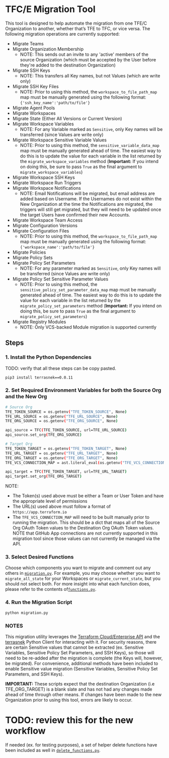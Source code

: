 # TFC/E Migration Tool


This tool is designed to help automate the migration from one TFE/C Organization to another, whether that’s TFE to TFC, or vice versa.  The following migration operations are currently supported:

* Migrate Teams
* Migrate Organization Membership
   * NOTE: This sends out an invite to any 'active' members of the source Organization (which must be accepted by the User before they're added to the destination Organization)
* Migrate SSH Keys
    * NOTE: This transfers all Key names, but not Values (which are write only)
* Migrate SSH Key Files
   * NOTE: Prior to using this method, the `workspace_to_file_path_map` map must be manually generated using the following format: `{'ssh_key_name':'path/to/file'}`
* Migrate Agent Pools
* Migrate Workspaces
* Migrate State (Either All Versions or Current Version)
* Migrate Workspace Variables
    * NOTE: For any Variable marked as `Sensitive`, only Key names will be transferred (since Values are write only)
* Migrate Workspace Sensitive Variable Values
   * NOTE: Prior to using this method, the `sensitive_variable_data_map` map must be manually generated ahead of time. The easiest way to do this is to update the value for each variable in the list returned by the `migrate_workspace_variables` method (**Important:** If you intend on doing this, be sure to pass `True` as the final argument to `migrate_workspace_variables`)
* Migrate Workspace SSH Keys
* Migrate Workspace Run Triggers
* Migrate Workspace Notifications
  * NOTE: Email Notifications will be migrated, but email address are added based on Username.  If the Usernames do not exist within the New Organization at the time the Notifications are migrated, the triggers will still get migrated, but they will need to be updated once the target Users have confirmed their new Accounts.
* Migrate Workspace Team Access
* Migrate Configuration Versions
* Migrate Configuration Files
   * NOTE: Prior to using this method, the `workspace_to_file_path_map` map must be manually generated using the following format: `{'workspace_name':'path/to/file'}`
* Migrate Policies
* Migrate Policy Sets
* Migrate Policy Set Parameters
   * NOTE: For any parameter marked as `Sensitive`, only Key names will be transferred (since Values are write only)
* Migrate Policy Set Sensitive Parameter Values
   * NOTE: Prior to using this method, the `sensitive_policy_set_parameter_data_map` map must be manually generated ahead of time. The easiest way to do this is to update the value for each variable in the list returned by the `migrate_policy_set_parameters` method (**Important:** If you intend on doing this, be sure to pass `True` as the final argument to `migrate_policy_set_parameters`)
* Migrate Registry Modules
    * NOTE: Only VCS-backed Module migration is supported currently


## Steps

### 1. Install the Python Dependencies

TODO:  verify that all these steps can be copy pasted.

```bash
pip3 install terrasnek==0.0.11
```

### 2. Set Required Environment Variables for both the Source Org and the New Org

```bash
# Source Org
TFE_TOKEN_SOURCE = os.getenv("TFE_TOKEN_SOURCE", None)
TFE_URL_SOURCE = os.getenv("TFE_URL_SOURCE", None)
TFE_ORG_SOURCE = os.getenv("TFE_ORG_SOURCE", None)

api_source = TFC(TFE_TOKEN_SOURCE, url=TFE_URL_SOURCE)
api_source.set_org(TFE_ORG_SOURCE)

# Target Org
TFE_TOKEN_TARGET = os.getenv("TFE_TOKEN_TARGET", None)
TFE_URL_TARGET = os.getenv("TFE_URL_TARGET", None)
TFE_ORG_TARGET = os.getenv("TFE_ORG_TARGET", None)
TFE_VCS_CONNECTION_MAP = ast.literal_eval(os.getenv("TFE_VCS_CONNECTION_MAP", None))

api_target = TFC(TFE_TOKEN_TARGET, url=TFE_URL_TARGET)
api_target.set_org(TFE_ORG_TARGET)
```

NOTE:
* The Token(s) used above must be either a Team or User Token and have the appropriate level of permissions
* The URL(s) used above must follow a format of `https://app.terraform.io`
* The `TFE_VCS_CONNECTION_MAP` will need to be built manually prior to running the migration.  This should be a dict that maps all of the Source Org OAuth Token values to the Destination Org OAuth Token values.  NOTE that GitHub App connections are not currently supported in this migration tool since those values can not currently be managed via the API.


### 3. Select Desired Functions

Choose which components you want to migrate and comment out any others in [`migration.py`](migration.py).  For example, you may choose whether you want to `migrate_all_state` for your Workspaces or `migrate_current_state`, but you should not select both.  For more insight into what each function does, please refer to the contents of[`functions.py`](functions.py).

### 4. Run the Migration Script

```bash
python migration.py
```

### NOTES
This migration utility leverages the [Terraform Cloud/Enterprise API](https://www.terraform.io/docs/cloud/api/index.html) and the [terrasnek](https://github.com/dahlke/terrasnek) Python Client for interacting with it.  For security reasons, there are certain Sensitive values that cannot be extracted (ex. Sensitive Variables, Sensitive Policy Set Parameters, and SSH Keys), so those will need to be re-added after the migration is complete (the Keys will, however, be migrated).  For convenience, additional methods have been included to enable Sensitive value migration (Sensitive Variables, Sensitive Policy Set Parameters, and SSH Keys).

**IMPORTANT:** These scripts expect that the destination Organization (i.e TFE_ORG_TARGET) is a blank slate and has not had any changes made ahead of time through other means.  If changes have been made to the new Organization prior to using this tool, errors are likely to occur.

# TODO: review this for the new workflow

If needed (ex. for testing purposes), a set of helper delete functions have been included as well in [`delete_functions.py`](delete_functions.py).

